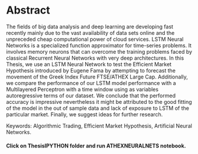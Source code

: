 #                            Abstract
The fields of big data analysis and deep learning are developing fast
recently mainly due to the vast availability of data sets online and the
unpreceded cheap computational power of cloud services. LSTM
Neural Networks is a specialized function approximator for time-series
problems. It involves memory neurons that can overcome the training
problems faced by classical Recurrent Neural Networks with very deep
architectures. In this Thesis, we use an LSTM Neural Network to test the
Efficient Market Hypothesis introduced by Eugene Fama by attempting
to forecast the movement of the Greek Index Future FTSE/ATHEX Large
Cap. Additionally, we compare the performance of our LSTM model
performance with a Multilayered Perceptron with a time window using as variables autoregressive terms of our
dataset. We conclude that the performed accuracy is impressive
nevertheless it might be attributed to the good fitting of the model in the
out of sample data and lack of exposure to LSTM of the particular
market. Finally, we suggest ideas for further research.

Keywords: Algorithmic Trading, Efficient Market Hypothesis, Artificial
Neural Networks.



#### Click on ThesisIPYTHON folder and run ATHEXNEURALNETS notebook.
